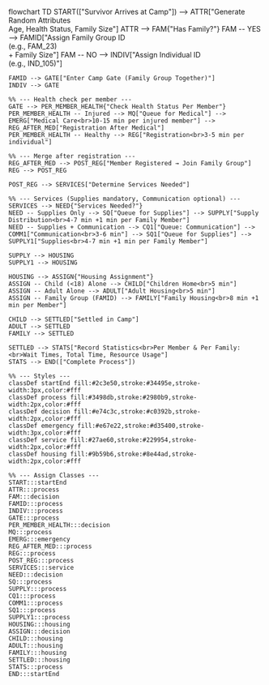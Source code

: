 flowchart TD
    START(["Survivor Arrives at Camp"]) --> ATTR["Generate Random Attributes<br>Age, Health Status, Family Size"]
    ATTR --> FAM{"Has Family?"}
    FAM -- YES --> FAMID["Assign Family Group ID<br>(e.g., FAM_23)<br>+ Family Size"]
    FAM -- NO --> INDIV["Assign Individual ID<br>(e.g., IND_105)"]

    FAMID --> GATE["Enter Camp Gate (Family Group Together)"]
    INDIV --> GATE

    %% --- Health check per member ---
    GATE --> PER_MEMBER_HEALTH{"Check Health Status Per Member"}
    PER_MEMBER_HEALTH -- Injured --> MQ["Queue for Medical"] --> EMERG["Medical Care<br>10-15 min per injured member"] --> REG_AFTER_MED["Registration After Medical"]
    PER_MEMBER_HEALTH -- Healthy --> REG["Registration<br>3-5 min per individual"]

    %% --- Merge after registration ---
    REG_AFTER_MED --> POST_REG["Member Registered → Join Family Group"]
    REG --> POST_REG

    POST_REG --> SERVICES["Determine Services Needed"]

    %% --- Services (Supplies mandatory, Communication optional) ---
    SERVICES --> NEED{"Services Needed?"}
    NEED -- Supplies Only --> SQ["Queue for Supplies"] --> SUPPLY["Supply Distribution<br>4-7 min +1 min per Family Member"]
    NEED -- Supplies + Communication --> CQ1["Queue: Communication"] --> COMM1["Communication<br>3-6 min"] --> SQ1["Queue for Supplies"] --> SUPPLY1["Supplies<br>4-7 min +1 min per Family Member"]

    SUPPLY --> HOUSING
    SUPPLY1 --> HOUSING

    HOUSING --> ASSIGN{"Housing Assignment"}
    ASSIGN -- Child (<18) Alone --> CHILD["Children Home<br>5 min"]
    ASSIGN -- Adult Alone --> ADULT["Adult Housing<br>5 min"]
    ASSIGN -- Family Group (FAMID) --> FAMILY["Family Housing<br>8 min +1 min per Member"]

    CHILD --> SETTLED["Settled in Camp"]
    ADULT --> SETTLED
    FAMILY --> SETTLED

    SETTLED --> STATS["Record Statistics<br>Per Member & Per Family:<br>Wait Times, Total Time, Resource Usage"]
    STATS --> END(["Complete Process"])

    %% --- Styles ---
    classDef startEnd fill:#2c3e50,stroke:#34495e,stroke-width:3px,color:#fff
    classDef process fill:#3498db,stroke:#2980b9,stroke-width:2px,color:#fff
    classDef decision fill:#e74c3c,stroke:#c0392b,stroke-width:2px,color:#fff
    classDef emergency fill:#e67e22,stroke:#d35400,stroke-width:3px,color:#fff
    classDef service fill:#27ae60,stroke:#229954,stroke-width:2px,color:#fff
    classDef housing fill:#9b59b6,stroke:#8e44ad,stroke-width:2px,color:#fff

    %% --- Assign Classes ---
    START:::startEnd
    ATTR:::process
    FAM:::decision
    FAMID:::process
    INDIV:::process
    GATE:::process
    PER_MEMBER_HEALTH:::decision
    MQ:::process
    EMERG:::emergency
    REG_AFTER_MED:::process
    REG:::process
    POST_REG:::process
    SERVICES:::service
    NEED:::decision
    SQ:::process
    SUPPLY:::process
    CQ1:::process
    COMM1:::process
    SQ1:::process
    SUPPLY1:::process
    HOUSING:::housing
    ASSIGN:::decision
    CHILD:::housing
    ADULT:::housing
    FAMILY:::housing
    SETTLED:::housing
    STATS:::process
    END:::startEnd
